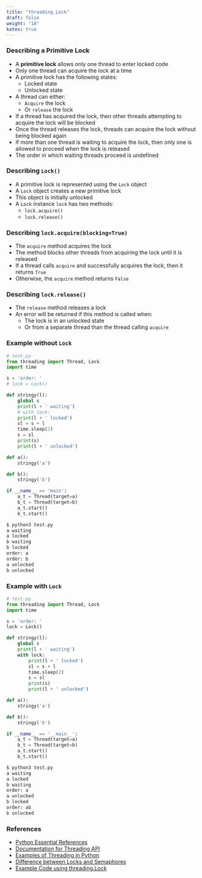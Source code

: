 ```yaml
---
title: "threading.Lock"
draft: false
weight: "18"
katex: true
---
```


### Describing a Primitive Lock
- A **primitive lock** allows only one thread to enter locked code
- Only one thread can acquire the lock at a time
- A primitive lock has the following states:
	- Locked state
	- Unlocked state
- A thread can either:
	- `Acquire` the lock
	- Or `release` the lock
- If a thread has acquired the lock, then other threads attempting to acquire the lock will be blocked
- Once the thread releases the lock, threads can acquire the lock without being blocked again
- If more than one thread is waiting to acquire the lock, then only one is allowed to proceed when the lock is released
- The order in which waiting threads proceed is undefined

### Describing `Lock()`
- A primitive lock is represented using the `Lock` object
- A `Lock` object creates a new primitive lock
- This object is initially unlocked
- A `Lock` instance `lock` has two methods:
	- `lock.acquire()`
	- `lock.release()`

### Describing `lock.acquire(blocking=True)`
- The `acquire` method acquires the lock
- The method blocks other threads from acquiring the lock until it is released
- If a thread calls `acquire` and successfully acquires the lock, then it returns `True`
- Otherwise, the `acquire` method returns `False`

### Describing `lock.release()`
- The `release` method releases a lock
- An error will be returned if this method is called when:
	- The lock is in an unlocked state
	- Or from a separate thread than the thread calling `acquire`

### Example without `Lock`

```python
# test.py
from threading import Thread, Lock
import time

s = 'order: '
# lock = Lock()

def stringy(l):
    global s
    print(l + ' waiting')
    # with lock:
    print(l + ' locked')
    sl = s + l
    time.sleep(2)
    s = sl
    print(s)
    print(l + ' unlocked')

def a():
    stringy('a')

def b():
    stringy('b')

if __name__ == 'main':
    a_t = Thread(target=a)
    b_t = Thread(target=b)
    a_t.start()
    b_t.start()
```

```sh
$ python3 test.py
a waiting
a locked
b waiting
b locked
order: a
order: b
a unlocked
b unlocked
```

### Example with `Lock`

```python
# test.py
from threading import Thread, Lock
import time

s = 'order: '
lock = Lock()

def stringy(l):
    global s
    print(l + ' waiting')
    with lock:
        print(l + ' locked')
        sl = s + l
        time.sleep(2)
        s = sl
        print(s)
        print(l + ' unlocked')

def a():
    stringy('a')

def b():
    stringy('b')

if __name__ == '__main__':
    a_t = Thread(target=a)
    b_t = Thread(target=b)
    a_t.start()
    b_t.start()
```

```sh
$ python3 test.py
a waiting
a locked
b waiting
order: a
a unlocked
b locked
order: ab
b unlocked
```

### References
- [Python Essential References](http://index-of.co.uk/Python/Python%20Essential%20Reference,%20Fourth%20Edition.pdf)
- [Documentation for Threading API](https://docs.python.org/3/library/threading.html)
- [Examples of Threading in Python](https://realpython.com/intro-to-python-threading/)
- [Difference between Locks and Semaphores](https://stackoverflow.com/a/2332868/12777044)
- [Example Code using threading.Lock](https://stackoverflow.com/a/10525433/12777044)
